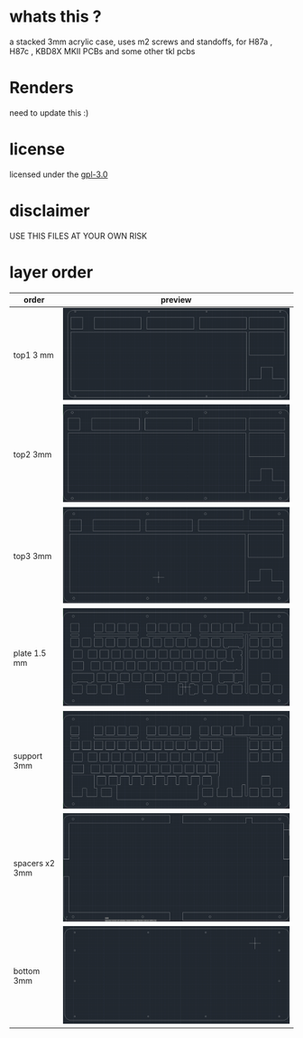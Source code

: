 
# whats this ?
a stacked 3mm acrylic case, 
uses m2 screws and standoffs,
for  H87a , H87c , KBD8X MKII PCBs and some other tkl pcbs  
# Renders
need to update this :)
# license 
licensed under the [gpl-3.0](LICENSE)
# disclaimer
USE THIS FILES AT YOUR OWN RISK
# layer order
| order | preview |
| --- | --- |
| top1 3 mm| ![](pre/top1.png)|
| top2 3mm | ![](pre/top2.png)|
| top3 3mm | ![](pre/top3.png)|
| plate 1.5 mm| ![](pre/plate1.png)|
| support 3mm| ![](pre/plate2.png)|
| spacers x2 3mm| ![](pre/spacer.png)|
| bottom 3mm| ![](pre/b.png)|
